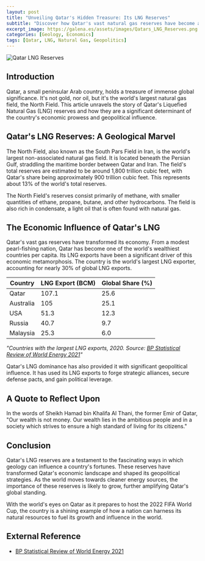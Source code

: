 ```yaml
---
layout: post
title: "Unveiling Qatar's Hidden Treasure: Its LNG Reserves"
subtitle: "Discover how Qatar's vast natural gas reserves have become a pillar of its economy and a tool for global influence."
excerpt_image: https://galena.es/assets/images/Qatars_LNG_Reserves.png
categories: [Geology, Economics]
tags: [Qatar, LNG, Natural Gas, Geopolitics]
---
```


![Qatar LNG Reserves](https://galena.es/assets/images/Qatars_LNG_Reserves.png "Map of Qatar highlighting its extensive LNG reserves, illustrating the country's strategic role in the global natural gas market and its economic influence.")

## Introduction

Qatar, a small peninsular Arab country, holds a treasure of immense global significance. It's not gold, nor oil, but it's the world's largest natural gas field, the North Field. This article unravels the story of Qatar's Liquefied Natural Gas (LNG) reserves and how they are a significant determinant of the country's economic prowess and geopolitical influence.

## Qatar's LNG Reserves: A Geological Marvel

The North Field, also known as the South Pars Field in Iran, is the world's largest non-associated natural gas field. It is located beneath the Persian Gulf, straddling the maritime border between Qatar and Iran. The field's total reserves are estimated to be around 1,800 trillion cubic feet, with Qatar's share being approximately 900 trillion cubic feet. This represents about 13% of the world's total reserves.

The North Field's reserves consist primarily of methane, with smaller quantities of ethane, propane, butane, and other hydrocarbons. The field is also rich in condensate, a light oil that is often found with natural gas.

## The Economic Influence of Qatar's LNG

Qatar's vast gas reserves have transformed its economy. From a modest pearl-fishing nation, Qatar has become one of the world's wealthiest countries per capita. Its LNG exports have been a significant driver of this economic metamorphosis. The country is the world's largest LNG exporter, accounting for nearly 30% of global LNG exports.

| Country | LNG Export (BCM) | Global Share (%) |
|---------|------------------|------------------|
| Qatar  | 107.1            | 25.6             |
| Australia | 105            | 25.1             |
| USA    | 51.3             | 12.3             |
| Russia | 40.7             | 9.7              |
| Malaysia | 25.3           | 6.0              |

_"Countries with the largest LNG exports, 2020. Source: [BP Statistical Review of World Energy 2021](https://www.bp.com/en/global/corporate/energy-economics/statistical-review-of-world-energy.html)"_

Qatar's LNG dominance has also provided it with significant geopolitical influence. It has used its LNG exports to forge strategic alliances, secure defense pacts, and gain political leverage.

## A Quote to Reflect Upon

In the words of Sheikh Hamad bin Khalifa Al Thani, the former Emir of Qatar, "Our wealth is not money. Our wealth lies in the ambitious people and in a society which strives to ensure a high standard of living for its citizens."

## Conclusion

Qatar's LNG reserves are a testament to the fascinating ways in which geology can influence a country's fortunes. These reserves have transformed Qatar's economic landscape and shaped its geopolitical strategies. As the world moves towards cleaner energy sources, the importance of these reserves is likely to grow, further amplifying Qatar's global standing.

With the world's eyes on Qatar as it prepares to host the 2022 FIFA World Cup, the country is a shining example of how a nation can harness its natural resources to fuel its growth and influence in the world.

## External Reference

- [BP Statistical Review of World Energy 2021](https://www.bp.com/en/global/corporate/energy-economics/statistical-review-of-world-energy.html)